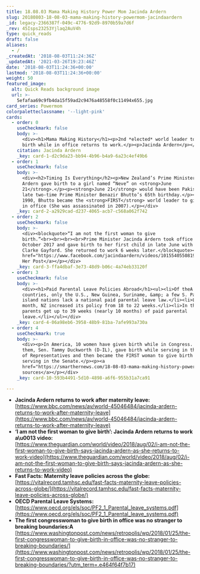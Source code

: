 ```yaml
---
title: 18.08.03 Mama Making History Power Mom Jacinda Ardern
slug: 20180803-18-08-03-mama-making-history-powermom-jacindaardern
_id: legacy-2366387f-049c-4776-92d9-8970b59a7d6f
_rev: 45Isps23253Yjlaq2AuV4h
type: quick_reads
draft: false
aliases:
  - /
_createdAt: '2018-08-03T11:24:36Z'
_updatedAt: '2021-03-26T19:23:46Z'
date: '2018-08-03T11:24:36+00:00'
lastmod: '2018-08-03T11:24:36+00:00'
weight: 50
featured_image:
  alt: Quick Reads background image
  url: >-
    5efafaa69c9fb4da15f59ad2c9476a48558f0c11494x655.jpg
card_series: Powermom
colorpaletteclassname: '--light-pink'
cards:
  - order: 0
    useCheckmark: false
    body: >-
      <div><h1>Mama Making History</h1><p>2nd *elected* world leader to give
      birth while in office returns to work.</p><p>Jacinda Ardern</p></div>
    citation: Jacinda Ardern
    _key: card-1-d2c9da23-bb94-4b96-b4a9-6a23c4ef49b6
  - order: 1
    useCheckmark: false
    body: >-
      <div><h2>Timing Is Everything</h2><p>New Zealand’s Prime Minister Jacinda
      Ardern gave birth to a girl named “Neve” on <strong>June
      21</strong>.</p><p><strong>June 21</strong> would have been Pakistan’s
      late two-time Prime Minister Benazir Bhutto’s 65th birthday.</p><p>In
      1990, Bhutto became the <strong>FIRST</strong> world leader to give birth
      in office (She was assassinated in 2007).</p></div>
    _key: card-2-a2929cad-d237-4065-acb7-c568a062f742
  - order: 2
    useCheckmark: false
    body: >-
      <div><blockquote>“I am not the first woman to give
      birth.”<br><br><br><br>Prime Minister Jacinda Ardern took office in
      October 2017 and gave birth to her first child in late June with partner
      Clarke Gayford. She returned to work 6 weeks later.</blockquote><p><a
      href="https://www.facebook.com/jacindaardern/videos/10155405508197441/">Click:
      Her Post</a></p></div>
    _key: card-3-ffa4dbaf-3e73-48d9-b06c-4a74eb33120f
  - order: 3
    useCheckmark: false
    body: >-
      <div><h1>Paid Parental Leave Policies Abroad</h1><ul><li>Of theA 193 UN
      countries, only the U.S., New Guinea, Suriname, &amp; a few S. Pacific
      island nations lack a national paid parental leave law.</li><li>Last
      month, NZ increased its policy from 18 to 22 weeks.</li><li>In the UK, new
      parents get up to 39 weeks (nearly 10 months) of paid parental
      leave.</li></ul></div>
    _key: card-4-06a98eb6-3958-48b9-81ba-7afe993a730a
  - order: 4
    useCheckmark: true
    body: >-
      <div><p>In America, 10 women have given birth while in Congress. One of
      them, Sen. Tammy Duckworth (D-IL), gave birth while serving in the House
      of Representatives and then became the FIRST woman to give birth while
      serving in the Senate.</p><p><a
      href="https://smarthernews.com/18-08-03-mama-making-history-powermom-jacindaardern/">view
      sources</a></p></div>
    _key: card-10-593b4491-5d10-4898-a6f6-955b31a7ca91

---
```

* **Jacinda Ardern returns to work after maternity leave:** [https://www.bbc.com/news/av/world-45046484/jacinda-ardern-returns-to-work-after-maternity-leave](https://www.bbc.com/news/av/world-45046484/jacinda-ardern-returns-to-work-after-maternity-leave)
* **‘I am not the first woman to give birth’: Jacinda Ardern returns to work a\u0013 video:** [https://www.theguardian.com/world/video/2018/aug/02/i-am-not-the-first-woman-to-give-birth-says-jacinda-ardern-as-she-returns-to-work-video](https://www.theguardian.com/world/video/2018/aug/02/i-am-not-the-first-woman-to-give-birth-says-jacinda-ardern-as-she-returns-to-work-video)
* **Fast Facts: Maternity leave policies across the globe:**  
[https://vitalrecord.tamhsc.edu/fast-facts-maternity-leave-policies-across-globe/](https://vitalrecord.tamhsc.edu/fast-facts-maternity-leave-policies-across-globe/)
* **OECD Parental Leave Systems:** [https://www.oecd.org/els/soc/PF2_1_Parental_leave_systems.pdf](https://www.oecd.org/els/soc/PF2_1_Parental_leave_systems.pdf)
* **The first congresswoman to give birth in office was no stranger to breaking boundaries:A**  
[https://www.washingtonpost.com/news/retropolis/wp/2018/01/25/the-first-congresswoman-to-give-birth-in-office-was-no-stranger-to-breaking-boundaries/](https://www.washingtonpost.com/news/retropolis/wp/2018/01/25/the-first-congresswoman-to-give-birth-in-office-was-no-stranger-to-breaking-boundaries/?utm_term=.e464f64f7b17)